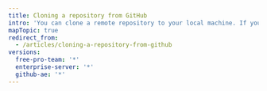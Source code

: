 ```yaml
---
title: Cloning a repository from GitHub
intro: 'You can clone a remote repository to your local machine. If you run into errors, there are some common troubleshooting solutions.'
mapTopic: true
redirect_from:
  - /articles/cloning-a-repository-from-github
versions:
  free-pro-team: '*'
  enterprise-server: '*'
  github-ae: '*'
---
```


